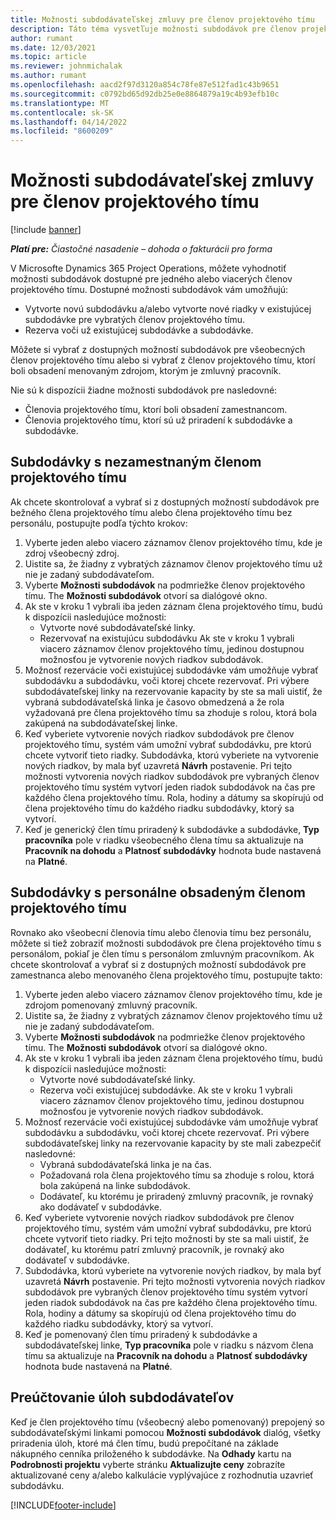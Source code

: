 ```yaml
---
title: Možnosti subdodávateľskej zmluvy pre členov projektového tímu
description: Táto téma vysvetľuje možnosti subdodávok pre členov projektového tímu v Microsoft Dynamics 365 Project Operations.
author: rumant
ms.date: 12/03/2021
ms.topic: article
ms.reviewer: johnmichalak
ms.author: rumant
ms.openlocfilehash: aacd2f97d3120a854c78fe87e512fad1c43b9651
ms.sourcegitcommit: c0792bd65d92db25e0e8864879a19c4b93efb10c
ms.translationtype: MT
ms.contentlocale: sk-SK
ms.lasthandoff: 04/14/2022
ms.locfileid: "8600209"
---
```

# <a name="subcontracting-options-for-project-team-members"></a>Možnosti subdodávateľskej zmluvy pre členov projektového tímu

[!include [banner](../../includes/dataverse-preview.md)]

_**Platí pre:** Čiastočné nasadenie – dohoda o fakturácii pro forma_

V Microsofte Dynamics 365 Project Operations, môžete vyhodnotiť možnosti subdodávok dostupné pre jedného alebo viacerých členov projektového tímu. Dostupné možnosti subdodávok vám umožňujú:

- Vytvorte novú subdodávku a/alebo vytvorte nové riadky v existujúcej subdodávke pre vybratých členov projektového tímu. 
- Rezerva voči už existujúcej subdodávke a subdodávke. 

Môžete si vybrať z dostupných možností subdodávok pre všeobecných členov projektového tímu alebo si vybrať z členov projektového tímu, ktorí boli obsadení menovaným zdrojom, ktorým je zmluvný pracovník. 

Nie sú k dispozícii žiadne možnosti subdodávok pre nasledovné:

- Členovia projektového tímu, ktorí boli obsadení zamestnancom. 
- Členovia projektového tímu, ktorí sú už priradení k subdodávke a subdodávke. 

## <a name="subcontracting-an-unstaffed-project-team-member"></a>Subdodávky s nezamestnaným členom projektového tímu

Ak chcete skontrolovať a vybrať si z dostupných možností subdodávok pre bežného člena projektového tímu alebo člena projektového tímu bez personálu, postupujte podľa týchto krokov:

1. Vyberte jeden alebo viacero záznamov členov projektového tímu, kde je zdroj všeobecný zdroj.
2. Uistite sa, že žiadny z vybratých záznamov členov projektového tímu už nie je zadaný subdodávateľom. 
3. Vyberte **Možnosti subdodávok** na podmriežke členov projektového tímu. The **Možnosti subdodávok** otvorí sa dialógové okno. 
4. Ak ste v kroku 1 vybrali iba jeden záznam člena projektového tímu, budú k dispozícii nasledujúce možnosti:
    - Vytvorte nové subdodávateľské linky. 
    - Rezervovať na existujúcu subdodávku Ak ste v kroku 1 vybrali viacero záznamov členov projektového tímu, jedinou dostupnou možnosťou je vytvorenie nových riadkov subdodávok.
5. Možnosť rezervácie voči existujúcej subdodávke vám umožňuje vybrať subdodávku a subdodávku, voči ktorej chcete rezervovať. Pri výbere subdodávateľskej linky na rezervovanie kapacity by ste sa mali uistiť, že vybraná subdodávateľská linka je časovo obmedzená a že rola vyžadovaná pre člena projektového tímu sa zhoduje s rolou, ktorá bola zakúpená na subdodávateľskej linke.
6. Keď vyberiete vytvorenie nových riadkov subdodávok pre členov projektového tímu, systém vám umožní vybrať subdodávku, pre ktorú chcete vytvoriť tieto riadky. Subdodávka, ktorú vyberiete na vytvorenie nových riadkov, by mala byť uzavretá **Návrh** postavenie. Pri tejto možnosti vytvorenia nových riadkov subdodávok pre vybraných členov projektového tímu systém vytvorí jeden riadok subdodávok na čas pre každého člena projektového tímu. Rola, hodiny a dátumy sa skopírujú od člena projektového tímu do každého riadku subdodávky, ktorý sa vytvorí. 
7. Keď je generický člen tímu priradený k subdodávke a subdodávke, **Typ pracovníka** pole v riadku všeobecného člena tímu sa aktualizuje na **Pracovník na dohodu** a **Platnosť subdodávky** hodnota bude nastavená na **Platné**.

## <a name="subcontracting-a-staffed-project-team-member"></a>Subdodávky s personálne obsadeným členom projektového tímu

Rovnako ako všeobecní členovia tímu alebo členovia tímu bez personálu, môžete si tiež zobraziť možnosti subdodávok pre člena projektového tímu s personálom, pokiaľ je člen tímu s personálom zmluvným pracovníkom. Ak chcete skontrolovať a vybrať si z dostupných možností subdodávok pre zamestnanca alebo menovaného člena projektového tímu, postupujte takto:

1. Vyberte jeden alebo viacero záznamov členov projektového tímu, kde je zdrojom pomenovaný zmluvný pracovník.
2. Uistite sa, že žiadny z vybratých záznamov členov projektového tímu už nie je zadaný subdodávateľom. 
3. Vyberte **Možnosti subdodávok** na podmriežke členov projektového tímu. The **Možnosti subdodávok** otvorí sa dialógové okno. 
4. Ak ste v kroku 1 vybrali iba jeden záznam člena projektového tímu, budú k dispozícii nasledujúce možnosti:
      - Vytvorte nové subdodávateľské linky.
      - Rezerva voči existujúcej subdodávke.
  Ak ste v kroku 1 vybrali viacero záznamov členov projektového tímu, jedinou dostupnou možnosťou je vytvorenie nových riadkov subdodávok.
5. Možnosť rezervácie voči existujúcej subdodávke vám umožňuje vybrať subdodávku a subdodávku, voči ktorej chcete rezervovať. Pri výbere subdodávateľskej linky na rezervovanie kapacity by ste mali zabezpečiť nasledovné:
      - Vybraná subdodávateľská linka je na čas. 
      - Požadovaná rola člena projektového tímu sa zhoduje s rolou, ktorá bola zakúpená na linke subdodávok. 
      - Dodávateľ, ku ktorému je priradený zmluvný pracovník, je rovnaký ako dodávateľ v subdodávke.
6. Keď vyberiete vytvorenie nových riadkov subdodávok pre členov projektového tímu, systém vám umožní vybrať subdodávku, pre ktorú chcete vytvoriť tieto riadky. Pri tejto možnosti by ste sa mali uistiť, že dodávateľ, ku ktorému patrí zmluvný pracovník, je rovnaký ako dodávateľ v subdodávke. 
7. Subdodávka, ktorú vyberiete na vytvorenie nových riadkov, by mala byť uzavretá **Návrh** postavenie. Pri tejto možnosti vytvorenia nových riadkov subdodávok pre vybraných členov projektového tímu systém vytvorí jeden riadok subdodávok na čas pre každého člena projektového tímu. Rola, hodiny a dátumy sa skopírujú od člena projektového tímu do každého riadku subdodávky, ktorý sa vytvorí.  
8. Keď je pomenovaný člen tímu priradený k subdodávke a subdodávateľskej linke, **Typ pracovníka** pole v riadku s názvom člena tímu sa aktualizuje na **Pracovník na dohodu** a **Platnosť subdodávky** hodnota bude nastavená na **Platné**.

## <a name="re-costing-subcontractor-assignments"></a>Preúčtovanie úloh subdodávateľov

Keď je člen projektového tímu (všeobecný alebo pomenovaný) prepojený so subdodávateľskými linkami pomocou **Možnosti subdodávok** dialóg, všetky priradenia úloh, ktoré má člen tímu, budú prepočítané na základe nákupného cenníka priloženého k subdodávke. Na **Odhady** kartu na **Podrobnosti projektu** vyberte stránku **Aktualizujte ceny** zobrazíte aktualizované ceny a/alebo kalkulácie vyplývajúce z rozhodnutia uzavrieť subdodávku.

[!INCLUDE[footer-include](../../includes/footer-banner.md)]
